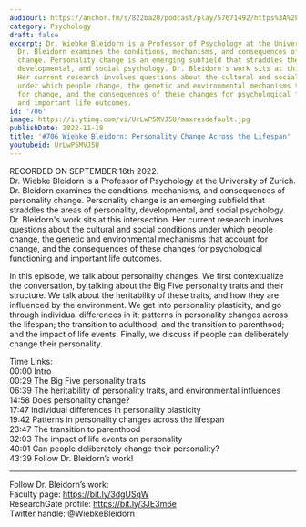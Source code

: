 ```yaml
---
audiourl: https://anchor.fm/s/822ba20/podcast/play/57671492/https%3A%2F%2Fd3ctxlq1ktw2nl.cloudfront.net%2Fstaging%2F2022-8-16%2F18d137c8-10ef-84f7-df2c-901b074c5879.m4a
category: Psychology
draft: false
excerpt: Dr. Wiebke Bleidorn is a Professor of Psychology at the University of Zurich.
  Dr. Bleidorn examines the conditions, mechanisms, and consequences of personality
  change. Personality change is an emerging subfield that straddles the areas of personality,
  developmental, and social psychology. Dr. Bleidorn's work sits at this intersection.
  Her current research involves questions about the cultural and social conditions
  under which people change, the genetic and environmental mechanisms that account
  for change, and the consequences of these changes for psychological functioning
  and important life outcomes.
id: '706'
image: https://i.ytimg.com/vi/UrLwP5MVJ5U/maxresdefault.jpg
publishDate: 2022-11-18
title: '#706 Wiebke Bleidorn: Personality Change Across the Lifespan'
youtubeid: UrLwP5MVJ5U
---
```

<div class="timelinks">

RECORDED ON SEPTEMBER 16th 2022.  
Dr. Wiebke Bleidorn is a Professor of Psychology at the University of Zurich. Dr. Bleidorn examines the conditions, mechanisms, and consequences of personality change. Personality change is an emerging subfield that straddles the areas of personality, developmental, and social psychology. Dr. Bleidorn's work sits at this intersection. Her current research involves questions about the cultural and social conditions under which people change, the genetic and environmental mechanisms that account for change, and the consequences of these changes for psychological functioning and important life outcomes.

In this episode, we talk about personality changes. We first contextualize the conversation, by talking about the Big Five personality traits and their structure. We talk about the heritability of these traits, and how they are influenced by the environment. We get into personality plasticity, and go through individual differences in it; patterns in personality changes across the lifespan; the transition to adulthood, and the transition to parenthood; and the impact of life events. Finally, we discuss if people can deliberately change their personality.

Time Links:  
<time>00:00</time> Intro  
<time>00:29</time> The Big Five personality traits  
<time>06:39</time> The heritability of personality traits, and environmental influences  
<time>14:58</time> Does personality change?  
<time>17:47</time> Individual differences in personality plasticity  
<time>19:42</time> Patterns in personality changes across the lifespan  
<time>23:47</time> The transition to parenthood  
<time>32:03</time> The impact of life events on personality  
<time>40:01</time> Can people deliberately change their personality?  
<time>43:39</time> Follow Dr. Bleidorn’s work!

---

Follow Dr. Bleidorn’s work:  
Faculty page: https://bit.ly/3dgUSqW  
ResearchGate profile: https://bit.ly/3JE3m6e  
Twitter handle: @WiebkeBleidorn
</div>

